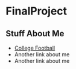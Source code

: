 # FinalProject
## Stuff About Me
- [College Football](file:///Users/noahkirsch/Documents/IT%20Class/untitled%20folder/test.html)
- Another link about me
- Another link about me
